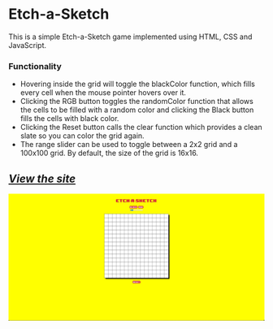 # Etch-a-Sketch

This is a simple Etch-a-Sketch game implemented using HTML, CSS and JavaScript. 

### Functionality

- Hovering inside the grid will toggle the blackColor function, which fills every cell when the mouse pointer hovers over it.
- Clicking the RGB button toggles the randomColor function that allows the cells to be filled with a random color and clicking the Black button fills the cells with black color.
- Clicking the Reset button calls the clear function which provides a clean slate so you can color the grid again.
- The range slider can be used to toggle between a 2x2 grid and a 100x100 grid. By default, the size of the grid is 16x16.



## _[View the site](https://anirudhv98.github.io/Etch-a-Sketch/)_



<img src = "https://github.com/anirudhv98/Etch-a-Sketch/blob/main/images/etch-a-sketch-preview.jpeg" width = "600">

